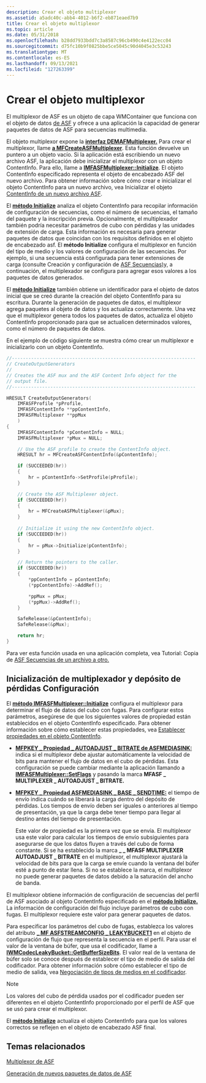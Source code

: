 ```yaml
---
description: Crear el objeto multiplexor
ms.assetid: a5adc40c-abb4-4012-b6f2-eb871eaed7b9
title: Crear el objeto multiplexor
ms.topic: article
ms.date: 05/31/2018
ms.openlocfilehash: b28dd7933bdd7c3a8587c96cb490c4e4122ecc04
ms.sourcegitcommit: d75fc10b9f0825bbe5ce5045c90d4045e3c53243
ms.translationtype: MT
ms.contentlocale: es-ES
ms.lasthandoff: 09/13/2021
ms.locfileid: "127263399"
---
```

# <a name="creating-the-multiplexer-object"></a>Crear el objeto multiplexor

El multiplexor de ASF es un objeto de capa WMContainer que funciona con el objeto de datos [de ASF](asf-file-structure.md) y ofrece a una aplicación la capacidad de generar paquetes de datos de ASF para secuencias multimedia.

El objeto multiplexor expone la [**interfaz DEMAFMultiplexer.**](/windows/desktop/api/wmcontainer/nn-wmcontainer-imfasfmultiplexer) Para crear el multiplexor, llame [**a MFCreateASFMultiplexer**](/windows/desktop/api/wmcontainer/nf-wmcontainer-mfcreateasfmultiplexer). Esta función devuelve un puntero a un objeto vacío. Si la aplicación está escribiendo un nuevo archivo ASF, la aplicación debe inicializar el multiplexor con un objeto ContentInfo. Para ello, llame a [**IMFASFMultiplexer::Initialize**](/windows/desktop/api/wmcontainer/nf-wmcontainer-imfasfmultiplexer-initialize). El objeto ContentInfo especificado representa el objeto de encabezado ASF del nuevo archivo. Para obtener información sobre cómo crear e inicializar el objeto ContentInfo para un nuevo archivo, vea Inicializar el objeto [ContentInfo de un nuevo archivo ASF](initializing-the-contentinfo-object-of-a-new-asf-file.md).

El [**método Initialize**](/windows/desktop/api/wmcontainer/nf-wmcontainer-imfasfmultiplexer-initialize) analiza el objeto ContentInfo para recopilar información de configuración de secuencias, como el número de secuencias, el tamaño del paquete y la inscripción previa. Opcionalmente, el multiplexador también podría necesitar parámetros de cubo con pérdidas y las unidades de extensión de carga. Esta información es necesaria para generar paquetes de datos que coincidan con los requisitos definidos en el objeto de encabezado asf. El **método Initialize** configura el multiplexor en función del tipo de medio y los valores de configuración de las secuencias. Por ejemplo, si una secuencia está configurada para tener extensiones de carga (consulte Creación y configuración de [ASF Secuencias)](creating-and-configuring-asf-streams.md)y, a continuación, el multiplexador se configura para agregar esos valores a los paquetes de datos generados.

El [**método Initialize**](/windows/desktop/api/wmcontainer/nf-wmcontainer-imfasfmultiplexer-initialize) también obtiene un identificador para el objeto de datos inicial que se creó durante la creación del objeto ContentInfo para su escritura. Durante la generación de paquetes de datos, el multiplexor agrega paquetes al objeto de datos y los actualiza correctamente. Una vez que el multiplexor genera todos los paquetes de datos, actualiza el objeto ContentInfo proporcionado para que se actualicen determinados valores, como el número de paquetes de datos.

En el ejemplo de código siguiente se muestra cómo crear un multiplexor e inicializarlo con un objeto ContentInfo.


```C++
//-------------------------------------------------------------------
// CreateOutputGenerators
//
// Creates the ASF mux and the ASF Content Info object for the 
// output file.
//-------------------------------------------------------------------

HRESULT CreateOutputGenerators(
    IMFASFProfile *pProfile, 
    IMFASFContentInfo **ppContentInfo, 
    IMFASFMultiplexer **ppMux
    )
{
    IMFASFContentInfo *pContentInfo = NULL;
    IMFASFMultiplexer *pMux = NULL;

    // Use the ASF profile to create the ContentInfo object.
    HRESULT hr = MFCreateASFContentInfo(&pContentInfo);

    if (SUCCEEDED(hr))
    {
        hr = pContentInfo->SetProfile(pProfile);
    }

    // Create the ASF Multiplexer object.
    if (SUCCEEDED(hr))
    {
        hr = MFCreateASFMultiplexer(&pMux);
    }
    
    // Initialize it using the new ContentInfo object.
    if (SUCCEEDED(hr))
    {
        hr = pMux->Initialize(pContentInfo);
    }

    // Return the pointers to the caller.
    if (SUCCEEDED(hr))
    {
        *ppContentInfo = pContentInfo;
        (*ppContentInfo)->AddRef();

        *ppMux = pMux;
        (*ppMux)->AddRef();
    }

    SafeRelease(&pContentInfo);
    SafeRelease(&pMux);

    return hr;
}
```



Para ver esta función usada en una aplicación completa, vea Tutorial: Copia de [ASF Secuencias de un archivo a otro.](tutorial--copying-asf-streams-from-one-file-to-another.md)

## <a name="multiplexer-initialization-and-leaky-bucket-settings"></a>Inicialización de multiplexador y depósito de pérdidas Configuración

El [**método IMFASFMultiplexer::Initialize**](/windows/desktop/api/wmcontainer/nf-wmcontainer-imfasfmultiplexer-initialize) configura el multiplexor para determinar el flujo de datos del cubo con fugas. Para configurar estos parámetros, asegúrese de que los siguientes valores de propiedad están establecidos en el objeto ContentInfo especificado. Para obtener información sobre cómo establecer estas propiedades, vea [Establecer propiedades en el objeto ContentInfo](setting-properties-in-the-contentinfo-object.md).

-   [**MFPKEY \_ Propiedad \_ AUTOADJUST \_ BITRATE de ASFMEDIASINK:**](mfpkey-asfmediasink-autoadjust-bitrate-property.md) indica si el multiplexor debe ajustar automáticamente la velocidad de bits para mantener el flujo de datos en el cubo de pérdidas. Esta configuración se puede cambiar mediante la aplicación llamando a [**IMFASFMultiplexer::SetFlags**](/windows/desktop/api/wmcontainer/nf-wmcontainer-imfasfmultiplexer-setflags) y pasando la marca **MFASF \_ MULTIPLEXER \_ AUTOADJUST \_ BITRATE.**

-   [**MFPKEY \_ Propiedad ASFMEDIASINK \_ BASE \_ SENDTIME:**](mfpkey-asfmediasink-base-sendtime-property.md) el tiempo de envío indica cuándo se liberará la carga dentro del depósito de pérdidas. Los tiempos de envío deben ser iguales o anteriores al tiempo de presentación, ya que la carga debe tener tiempo para llegar al destino antes del tiempo de presentación.

    Este valor de propiedad es la primera vez que se envía. El multiplexor usa este valor para calcular los tiempos de envío subsiguientes para asegurarse de que los datos fluyen a través del cubo de forma constante. Si se ha establecido la marca **\_ \_ MFASF MULTIPLEXER AUTOADJUST \_ BITRATE** en el multiplexor, el multiplexor ajustará la velocidad de bits para que la carga se envíe cuando la ventana del búfer esté a punto de estar llena. Si no se establece la marca, el multiplexor no puede generar paquetes de datos debido a la saturación del ancho de banda.

El multiplexor obtiene información de configuración de secuencias del perfil de ASF asociado al objeto ContentInfo especificado en el [**método Initialize.**](/windows/desktop/api/wmcontainer/nf-wmcontainer-imfasfmultiplexer-initialize) La información de configuración del flujo incluye parámetros de cubo con fugas. El multiplexor requiere este valor para generar paquetes de datos.

Para especificar los parámetros del cubo de fugas, establezca los valores del atributo [**\_ MF ASFSTREAMCONFIG \_ LEAKYBUCKET1**](mf-asfstreamconfig-leakybucket1-attribute.md) en el objeto de configuración de flujo que representa la secuencia en el perfil. Para usar el valor de la ventana de búfer, que usa el codificador, llame a [**IWMCodecLeakyBucket::GetBufferSizeBits**](../wmformat/iwmcodecleakybucket-getbuffersizebits.md). El valor real de la ventana de búfer solo se conoce después de establecer el tipo de medio de salida del codificador. Para obtener información sobre cómo establecer el tipo de medio de salida, vea [Negociación de tipos de medios en el codificador](media-type-negotiation-on-the-encoder.md).

> [!Note]  
> Los valores del cubo de pérdida usados por el codificador pueden ser diferentes en el objeto ContentInfo proporcionado por el perfil de ASF que se usó para crear el multiplexor.

 

El [**método Initialize**](/windows/desktop/api/wmcontainer/nf-wmcontainer-imfasfmultiplexer-initialize) actualiza el objeto ContentInfo para que los valores correctos se reflejen en el objeto de encabezado ASF final.

## <a name="related-topics"></a>Temas relacionados

<dl> <dt>

[Multiplexor de ASF](asf-multiplexer.md)
</dt> <dt>

[Generación de nuevos paquetes de datos de ASF](generating-new-asf-data-packets.md)
</dt> </dl>

 

 
